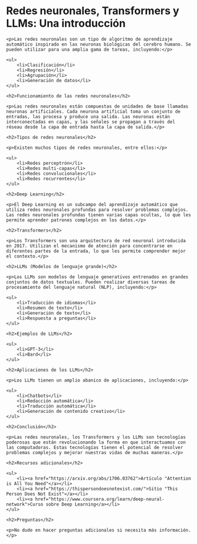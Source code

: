 <body>
    <h1>Redes neuronales, Transformers y LLMs: Una introducción</h1>

    <p>Las redes neuronales son un tipo de algoritmo de aprendizaje automático inspirado en las neuronas biológicas del cerebro humano. Se pueden utilizar para una amplia gama de tareas, incluyendo:</p>

    <ul>
        <li>Clasificación</li>
        <li>Regresión</li>
        <li>Agrupación</li>
        <li>Generación de datos</li>
    </ul>

    <h2>Funcionamiento de las redes neuronales</h2>

    <p>Las redes neuronales están compuestas de unidades de base llamadas neuronas artificiales. Cada neurona artificial toma un conjunto de entradas, las procesa y produce una salida. Las neuronas están interconectadas en capas, y las señales se propagan a través del réseau desde la capa de entrada hasta la capa de salida.</p>

    <h2>Tipos de redes neuronales</h2>

    <p>Existen muchos tipos de redes neuronales, entre ellos:</p>

    <ul>
        <li>Redes perceptrón</li>
        <li>Redes multi-capas</li>
        <li>Redes convolucionales</li>
        <li>Redes recurrentes</li>
    </ul>

    <h2>Deep Learning</h2>

    <p>El Deep Learning es un subcampo del aprendizaje automático que utiliza redes neuronales profundas para resolver problemas complejos. Las redes neuronales profundas tienen varias capas ocultas, lo que les permite aprender patrones complejos en los datos.</p>

    <h2>Transformers</h2>

    <p>Los Transformers son una arquitectura de red neuronal introducida en 2017. Utilizan el mecanismo de atención para concentrarse en diferentes partes de la entrada, lo que les permite comprender mejor el contexto.</p>

    <h2>LLMs (Modelos de lenguaje grande)</h2>

    <p>Los LLMs son modelos de lenguaje generativos entrenados en grandes conjuntos de datos textuales. Pueden realizar diversas tareas de procesamiento del lenguaje natural (NLP), incluyendo:</p>

    <ul>
        <li>Traducción de idiomas</li>
        <li>Resumen de texto</li>
        <li>Generación de texto</li>
        <li>Respuesta a preguntas</li>
    </ul>

    <h2>Ejemplos de LLMs</h2>

    <ul>
        <li>GPT-3</li>
        <li>Bard</li>
    </ul>

    <h2>Aplicaciones de los LLMs</h2>

    <p>Los LLMs tienen un amplio abanico de aplicaciones, incluyendo:</p>

    <ul>
        <li>Chatbots</li>
        <li>Redacción automática</li>
        <li>Traducción automática</li>
        <li>Generación de contenido creativo</li>
    </ul>

    <h2>Conclusión</h2>

    <p>Las redes neuronales, los Transformers y los LLMs son tecnologías poderosas que están revolucionando la forma en que interactuamos con las computadoras. Estas tecnologías tienen el potencial de resolver problemas complejos y mejorar nuestras vidas de muchas maneras.</p>

    <h2>Recursos adicionales</h2>

    <ul>
        <li><a href="https://arxiv.org/abs/1706.03762">Artículo "Attention is All You Need"</a></li>
        <li><a href="https://thispersondoesnotexist.com/">Sitio "This Person Does Not Exist"</a></li>
        <li><a href="https://www.coursera.org/learn/deep-neural-network">Curso sobre Deep Learning</a></li>
    </ul>

    <h2>Preguntas</h2>

    <p>No dude en hacer preguntas adicionales si necesita más información.</p>
</body>
